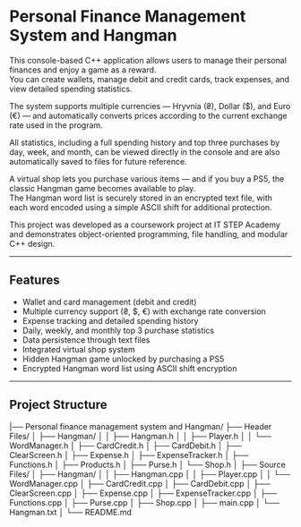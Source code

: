 # Personal Finance Management System and Hangman

This console-based C++ application allows users to manage their personal finances and enjoy a game as a reward.  
You can create wallets, manage debit and credit cards, track expenses, and view detailed spending statistics.  

The system supports multiple currencies — Hryvnia (₴), Dollar ($), and Euro (€) — and automatically converts prices according to the current exchange rate used in the program.  

All statistics, including a full spending history and top three purchases by day, week, and month, can be viewed directly in the console and are also automatically saved to files for future reference.  

A virtual shop lets you purchase various items — and if you buy a PS5, the classic Hangman game becomes available to play.  
The Hangman word list is securely stored in an encrypted text file, with each word encoded using a simple ASCII shift for additional protection.  

This project was developed as a coursework project at IT STEP Academy and demonstrates object-oriented programming, file handling, and modular C++ design.

---

## Features

- Wallet and card management (debit and credit)
- Multiple currency support (₴, $, €) with exchange rate conversion  
- Expense tracking and detailed spending history  
- Daily, weekly, and monthly top 3 purchase statistics  
- Data persistence through text files  
- Integrated virtual shop system  
- Hidden Hangman game unlocked by purchasing a PS5  
- Encrypted Hangman word list using ASCII shift encryption  

---

## Project Structure

|── Personal finance management system and Hangman/
├── Header Files/
│ ├── Hangman/
│ │ ├── Hangman.h
│ │ ├── Player.h
│ │ └── WordManager.h
│ ├── CardCredit.h
│ ├── CardDebit.h
│ ├── ClearScreen.h
│ ├── Expense.h
│ ├── ExpenseTracker.h
│ ├── Functions.h
│ ├── Products.h
│ ├── Purse.h
│ └── Shop.h
│
├── Source Files/
│ ├── Hangman/
│ │ ├── Hangman.cpp
│ │ ├── Player.cpp
│ │ └── WordManager.cpp
│ ├── CardCredit.cpp
│ ├── CardDebit.cpp
│ ├── ClearScreen.cpp
│ ├── Expense.cpp
│ ├── ExpenseTracker.cpp
│ ├── Functions.cpp
│ ├── Purse.cpp
│ ├── Shop.cpp
│ ├── main.cpp
│ └── Hangman.txt
│
└── README.md
